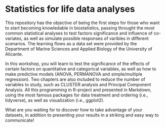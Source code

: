 # Statistics for life data analyses

This repository has the objective of being the first steps for those who want to start becoming knowledable in biostatistics, passing throught the most common statistical analyses to test factors significance and influence of co-variates, as well as simulate possible responses of varibles in different scenarios. The learning flows as a data set were provided by the Department of Marine Sciences and Applied Biology of the University of Alicante.

In this workshop, you will learn to test the significance of the effects of certain factors on quantitative and categorical variables, as well as how to make predictive models (ANOVA, PERMANOVA and simple/multiple regression). Two chapters are also included to reduce the number of variables to study, such as CLUSTER analysis and Principal Component Analysis. All this programming in R-project and presented in Markdown, using the most famous packages for data treatment and ordering (i.e., tidyverse), as well as visualization (i.e., ggplot2).

What are you waiting for to discover how to take advantage of your datasets, in addition to presenting your results in a striking and easy way to communicate!
